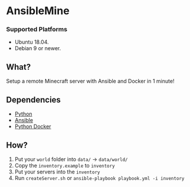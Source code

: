 # AnsibleMine

### Supported Platforms

* Ubuntu 18.04.
* Debian 9 or newer.

## What?

Setup a remote Minecraft server with Ansible and Docker in 1 minute!

## Dependencies

* [Python](https://www.python.org/downloads/)
* [Ansible](https://docs.ansible.com/ansible/latest/installation_guide/intro_installation.html)
* [Python Docker](https://pypi.org/project/docker/)

## How?

1. Put your `world` folder into `data/` -> `data/world/`
1. Copy the `inventory.example` to `inventory`
1. Put your servers into the `inventory`
1. Run `createServer.sh` or `ansible-playbook playbook.yml -i inventory`
